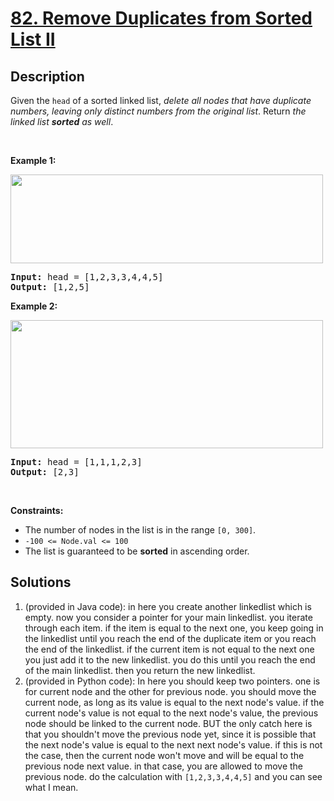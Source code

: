 # [82. Remove Duplicates from Sorted List II](https://leetcode.com/problems/remove-duplicates-from-sorted-list-ii)

## Description

<p>Given the <code>head</code> of a sorted linked list, <em>delete all nodes that have duplicate numbers, leaving only distinct numbers from the original list</em>. Return <em>the linked list <strong>sorted</strong> as well</em>.</p>

<p>&nbsp;</p>
<p><strong class="example">Example 1:</strong></p>
<img alt="" src="https://fastly.jsdelivr.net/gh/doocs/leetcode@main/solution/0000-0099/0082.Remove%20Duplicates%20from%20Sorted%20List%20II/images/linkedlist1.jpg" style="width: 500px; height: 142px;" />
<pre>
<strong>Input:</strong> head = [1,2,3,3,4,4,5]
<strong>Output:</strong> [1,2,5]
</pre>

<p><strong class="example">Example 2:</strong></p>
<img alt="" src="https://fastly.jsdelivr.net/gh/doocs/leetcode@main/solution/0000-0099/0082.Remove%20Duplicates%20from%20Sorted%20List%20II/images/linkedlist2.jpg" style="width: 500px; height: 205px;" />
<pre>
<strong>Input:</strong> head = [1,1,1,2,3]
<strong>Output:</strong> [2,3]
</pre>

<p>&nbsp;</p>
<p><strong>Constraints:</strong></p>

<ul>
	<li>The number of nodes in the list is in the range <code>[0, 300]</code>.</li>
	<li><code>-100 &lt;= Node.val &lt;= 100</code></li>
	<li>The list is guaranteed to be <strong>sorted</strong> in ascending order.</li>
</ul>

## Solutions
1) (provided in Java code): in here you create another linkedlist which is empty. now you consider a pointer for your main linkedlist. you iterate through each item. if the item is equal to the next one, you keep going in the linkedlist until you reach the end of the duplicate item or you reach the end of the linkedlist. if the current item is not equal to the next one you just add it to the new linkedlist. you do this until you reach the end of the main linkedlist. then you return the new linkedlist.     
2) (provided in Python code): In here you should keep two pointers. one is for current node and the other for previous node. you should move the current node, as long as its value is equal to the next node's value. if the current node's value is not equal to the next node's value, the previous node should be linked to the current node. BUT the only catch here is that you shouldn't move the previous node yet, since it is possible that the next node's value is equal to the next next node's value. if this is not the case, then the current node won't move and will be equal to the previous node next value. in that case, you are allowed to move the previous node. do the calculation with `[1,2,3,3,4,4,5]` and you can see what I mean.
